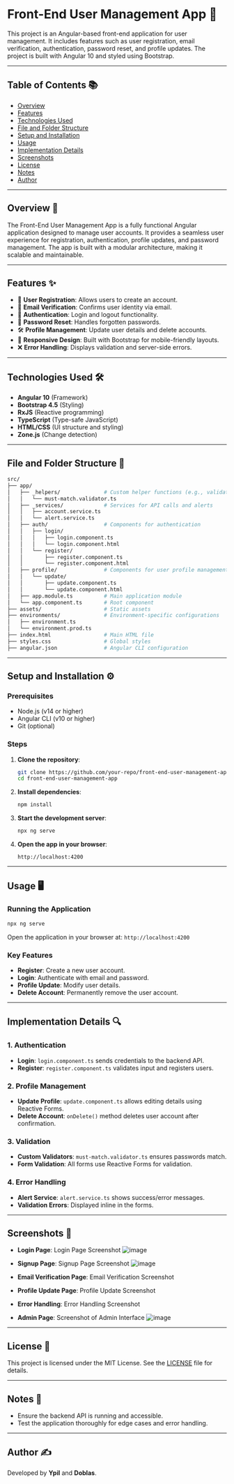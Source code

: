 # Front-End User Management App 🚀

This project is an Angular-based front-end application for user management. It includes features such as user registration, email verification, authentication, password reset, and profile updates. The project is built with Angular 10 and styled using Bootstrap.

---

## Table of Contents 📚
- [Overview](#overview-)
- [Features](#features-)
- [Technologies Used](#technologies-used-)
- [File and Folder Structure](#file-and-folder-structure-)
- [Setup and Installation](#setup-and-installation-)
- [Usage](#usage-)
- [Implementation Details](#implementation-details-)
- [Screenshots](#screenshots-)
- [License](#license-)
- [Notes](#notes-)
- [Author](#author-)

---

## Overview 📖

The Front-End User Management App is a fully functional Angular application designed to manage user accounts. It provides a seamless user experience for registration, authentication, profile updates, and password management. The app is built with a modular architecture, making it scalable and maintainable.

---

## Features ✨
- 📝 **User Registration**: Allows users to create an account.
- 📧 **Email Verification**: Confirms user identity via email.
- 🔐 **Authentication**: Login and logout functionality.
- 🔑 **Password Reset**: Handles forgotten passwords.
- 🛠️ **Profile Management**: Update user details and delete accounts.
- 📱 **Responsive Design**: Built with Bootstrap for mobile-friendly layouts.
- ❌ **Error Handling**: Displays validation and server-side errors.

---

## Technologies Used 🛠️
- **Angular 10** (Framework)
- **Bootstrap 4.5** (Styling)
- **RxJS** (Reactive programming)
- **TypeScript** (Type-safe JavaScript)
- **HTML/CSS** (UI structure and styling)
- **Zone.js** (Change detection)

---

## File and Folder Structure 📂

```bash
src/
├── app/
│   ├── _helpers/              # Custom helper functions (e.g., validators)
│   │   └── must-match.validator.ts
│   ├── _services/             # Services for API calls and alerts
│   │   ├── account.service.ts
│   │   └── alert.service.ts
│   ├── auth/                  # Components for authentication
│   │   ├── login/
│   │   │   ├── login.component.ts
│   │   │   └── login.component.html
│   │   └── register/
│   │       ├── register.component.ts
│   │       └── register.component.html
│   ├── profile/               # Components for user profile management
│   │   └── update/
│   │       ├── update.component.ts
│   │       └── update.component.html
│   ├── app.module.ts          # Main application module
│   └── app.component.ts       # Root component
├── assets/                    # Static assets
├── environments/              # Environment-specific configurations
│   ├── environment.ts
│   └── environment.prod.ts
├── index.html                 # Main HTML file
├── styles.css                 # Global styles
├── angular.json               # Angular CLI configuration
```

---

## Setup and Installation ⚙️

### Prerequisites
- Node.js (v14 or higher)
- Angular CLI (v10 or higher)
- Git (optional)

### Steps
1. **Clone the repository**:
   ```bash
   git clone https://github.com/your-repo/front-end-user-management-app.git
   cd front-end-user-management-app
   ```

2. **Install dependencies**:
   ```bash
   npm install
   ```

3. **Start the development server**:
   ```bash
   npx ng serve
   ```

4. **Open the app in your browser**:
   ```
   http://localhost:4200
   ```

---

## Usage 🖥️

### Running the Application
```bash
npx ng serve
```
Open the application in your browser at: `http://localhost:4200`

### Key Features
- **Register**: Create a new user account.
- **Login**: Authenticate with email and password.
- **Profile Update**: Modify user details.
- **Delete Account**: Permanently remove the user account.

---

## Implementation Details 🔍

### 1. Authentication
- **Login**: `login.component.ts` sends credentials to the backend API.
- **Register**: `register.component.ts` validates input and registers users.

### 2. Profile Management
- **Update Profile**: `update.component.ts` allows editing details using Reactive Forms.
- **Delete Account**: `onDelete()` method deletes user account after confirmation.

### 3. Validation
- **Custom Validators**: `must-match.validator.ts` ensures passwords match.
- **Form Validation**: All forms use Reactive Forms for validation.

### 4. Error Handling
- **Alert Service**: `alert.service.ts` shows success/error messages.
- **Validation Errors**: Displayed inline in the forms.

---

## Screenshots 📸

- **Login Page**: Login Page Screenshot ![image](https://github.com/user-attachments/assets/eb85bb23-d8b1-4fb6-be2f-f295f484a18b)

- **Signup Page**: Signup Page Screenshot ![image](https://github.com/user-attachments/assets/a9c1a248-38e9-4541-994a-2bd99a176add)

- **Email Verification Page**: Email Verification Screenshot <!-- [ ] Insert screenshot here -->
- **Profile Update Page**: Profile Update Screenshot <!-- [ ] Insert screenshot here -->
- **Error Handling**: Error Handling Screenshot <!-- [ ] Insert screenshot here -->

- **Admin Page**: Screenshot of Admin Interface ![image](https://github.com/user-attachments/assets/6c82251f-dfaf-47b5-84af-154499a2c46e)


---

## License 📜

This project is licensed under the MIT License. See the [LICENSE](./LICENSE) file for details.

---

## Notes 📝
- Ensure the backend API is running and accessible.
- Test the application thoroughly for edge cases and error handling.

---

## Author ✍️
Developed by **Ypil** and **Doblas**.


